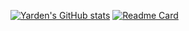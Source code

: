 [![Yarden's GitHub stats](https://github-readme-stats.vercel.app/api?username=Yarden-zamir&include_all_commits=true&theme=calm&show_icons=true&border_radius=20)](https://github.com/Yarden-zamir)
[![Readme Card](https://github-readme-stats.vercel.app/api/pin/?username=Yarden-zamir&repo=me&theme=calm&show_icons=true&border_radius=20)](https://github.com/yarden-zamir/me)
